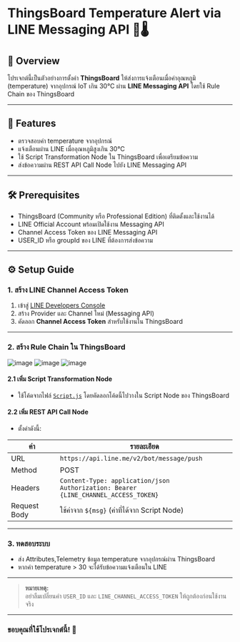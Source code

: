 # ThingsBoard Temperature Alert via LINE Messaging API 🚨🌡️



## 📌 Overview

โปรเจกต์นี้เป็นตัวอย่างการตั้งค่า **ThingsBoard** ให้ส่งการแจ้งเตือนเมื่อค่าอุณหภูมิ (temperature) จากอุปกรณ์ IoT เกิน 30°C ผ่าน **LINE Messaging API** โดยใช้ Rule Chain ของ ThingsBoard

---

## 🚀 Features

- ตรวจสอบค่า temperature จากอุปกรณ์
- แจ้งเตือนผ่าน LINE เมื่ออุณหภูมิสูงเกิน 30°C
- ใช้ Script Transformation Node ใน ThingsBoard เพื่อเตรียมข้อความ
- ส่งข้อความผ่าน REST API Call Node ไปยัง LINE Messaging API

---

## 🛠️ Prerequisites

- ThingsBoard (Community หรือ Professional Edition) ที่ติดตั้งและใช้งานได้
- LINE Official Account พร้อมเปิดใช้งาน Messaging API
- Channel Access Token ของ LINE Messaging API
- USER_ID หรือ groupId ของ LINE ที่ต้องการส่งข้อความ

---

## ⚙️ Setup Guide

### 1. สร้าง LINE Channel Access Token

1. เข้าสู่ [LINE Developers Console](https://developers.line.biz/console/)
2. สร้าง Provider และ Channel ใหม่ (Messaging API)
3. คัดลอก **Channel Access Token** สำหรับใช้งานใน ThingsBoard

---
### 2. สร้าง Rule Chain ใน ThingsBoard
![image](https://github.com/user-attachments/assets/94d12895-98af-4f79-8d58-051bc28cf1c4)
![image](https://github.com/user-attachments/assets/b0758255-54bb-4fe7-ba17-587e67e2fcf4)
![image](https://github.com/user-attachments/assets/c51210e4-1939-443a-8d06-41b29d17e451)


#### 2.1 เพิ่ม Script Transformation Node
- ใช้โค้ดจากไฟล์ [`Script.js`](./Script.js) โดยคัดลอกโค้ดนี้ไปวางใน Script Node ของ ThingsBoard

#### 2.2 เพิ่ม REST API Call Node

- ตั้งค่าดังนี้:

| ค่า           | รายละเอียด                              |
| ------------- | ------------------------------------- |
| URL           | `https://api.line.me/v2/bot/message/push` |
| Method        | POST                                  |
| Headers       | `Content-Type: application/json`<br>`Authorization: Bearer {LINE_CHANNEL_ACCESS_TOKEN}` |
| Request Body  | ใช้ค่าจาก `${msg}` (ค่าที่ได้จาก Script Node) |

---

### 3. ทดสอบระบบ

- ส่ง Attributes,Telemetry ข้อมูล temperature จากอุปกรณ์ผ่าน ThingsBoard
- หากค่า temperature > 30 จะได้รับข้อความแจ้งเตือนใน LINE

---

> **หมายเหตุ:**  
> อย่าลืมเปลี่ยนค่า `USER_ID` และ `LINE_CHANNEL_ACCESS_TOKEN` ให้ถูกต้องก่อนใช้งานจริง

---

### ขอบคุณที่ใช้โปรเจกต์นี้! 🎉
